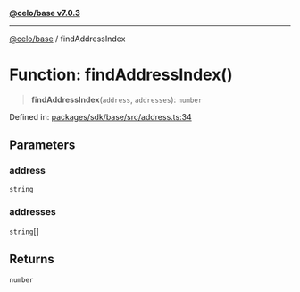[**@celo/base v7.0.3**](../README.md)

***

[@celo/base](../README.md) / findAddressIndex

# Function: findAddressIndex()

> **findAddressIndex**(`address`, `addresses`): `number`

Defined in: [packages/sdk/base/src/address.ts:34](https://github.com/celo-org/developer-tooling/blob/master/packages/sdk/base/src/address.ts#L34)

## Parameters

### address

`string`

### addresses

`string`[]

## Returns

`number`
